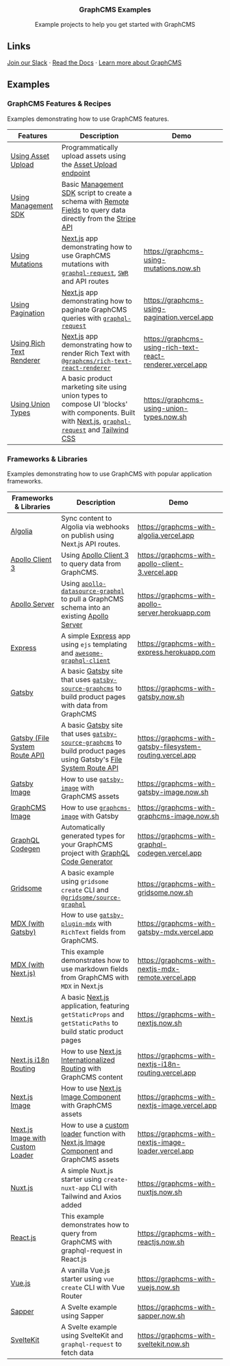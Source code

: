 <h3 align="center">
  GraphCMS Examples
</h3>

<p align="center">
  Example projects to help you get started with GraphCMS
</p>

## Links

[Join our Slack]</li> &middot; [Read the Docs] &middot; [Learn more
about GraphCMS]

## Examples

### GraphCMS Features & Recipes

Examples demonstrating how to use GraphCMS features.

| Features               | Description                                                                                                                                           | Demo                                         |
| ---------------------- | ----------------------------------------------------------------------------------------------------------------------------------------------------- | -------------------------------------------- |
| [Using Asset Upload]   | Programmatically upload assets using the [Asset Upload endpoint]                                                                                      |                                              |
| [Using Management SDK] | Basic [Management SDK] script to create a schema with [Remote Fields] to query data directly from the [Stripe API]                                    |                                              |
| [Using Mutations]      | [Next.js] app demonstrating how to use GraphCMS mutations with [`graphql-request`], [`SWR`] and API routes                                            | https://graphcms-using-mutations.now.sh      |
| [Using Pagination]     | [Next.js] app demonstrating how to paginate GraphCMS queries with [`graphql-request`]                                                                 | https://graphcms-using-pagination.vercel.app |
| [Using Rich Text Renderer]     | [Next.js] app demonstrating how to render Rich Text with [`@graphcms/rich-text-react-renderer`]                                                                 | https://graphcms-using-rich-text-react-renderer.vercel.app |
| [Using Union Types]    | A basic product marketing site using union types to compose UI 'blocks' with components. Built with [Next.js], [`graphql-request`] and [Tailwind CSS] | https://graphcms-using-union-types.now.sh    |

### Frameworks & Libraries

Examples demonstrating how to use GraphCMS with popular application
frameworks.

| Frameworks & Libraries             | Description                                                                                                              | Demo                                                       |
| ---------------------------------- | ------------------------------------------------------------------------------------------------------------------------ | ---------------------------------------------------------- |
| [Algolia]                          | Sync content to Algolia via webhooks on publish using Next.js API routes.                                                | https://graphcms-with-algolia.vercel.app                   |
| [Apollo Client 3][1]               | Using [Apollo Client 3] to query data from GraphCMS.                                                                     | https://graphcms-with-apollo-client-3.vercel.app           |
| [Apollo Server]                    | Using [`apollo-datasource-graphql`] to pull a GraphCMS schema into an existing [Apollo Server][2]                        | https://graphcms-with-apollo-server.herokuapp.com          |
| [Express][3]                       | A simple [Express] app using `ejs` templating and [`awesome-graphql-client`]                                             | https://graphcms-with-express.herokuapp.com                | A basic [Gatsby] site that uses [`gatsby-source-graphcms`] to build product pages with data from GraphCMS |
| [Gatsby][4]                        | A basic [Gatsby] site that uses [`gatsby-source-graphcms`] to build product pages with data from GraphCMS                | https://graphcms-with-gatsby.now.sh                        |
| [Gatsby (File System Route API)]   | A basic [Gatsby] site that uses [`gatsby-source-graphcms`] to build product pages using Gatsby's [File System Route API] | https://graphcms-with-gatsby-filesystem-routing.vercel.app |
| [Gatsby Image]                     | How to use [`gatsby-image`] with GraphCMS assets                                                                         | https://graphcms-with-gatsby-image.now.sh                  |
| [GraphCMS Image]                   | How to use [`graphcms-image`] with Gatsby                                                                                | https://graphcms-with-graphcms-image.now.sh                |
| [GraphQL Codegen]                  | Automatically generated types for your GraphCMS project with [GraphQL Code Generator]                                    | https://graphcms-with-graphql-codegen.vercel.app           |
| [Gridsome]                         | A basic example using `gridsome create` CLI and [`@gridsome/source-graphql`]                                             | https://graphcms-with-gridsome.now.sh                      |
| [MDX (with Gatsby)]                | How to use [`gatsby-plugin-mdx`] with `RichText` fields from GraphCMS.                                                   | https://graphcms-with-gatsby-mdx.vercel.app                |
| [MDX (with Next.js)]               | This example demonstrates how to use markdown fields from GraphCMS with `MDX` in Next.js                                 | https://graphcms-with-nextjs-mdx-remote.vercel.app         |
| [Next.js][5]                       | A basic [Next.js] application, featuring `getStaticProps` and `getStaticPaths` to build static product pages             | https://graphcms-with-nextjs.now.sh                        |
| [Next.js i18n Routing]             | How to use [Next.js Internationalized Routing] with GraphCMS content                                                     | https://graphcms-with-nextjs-i18n-routing.vercel.app       |
| [Next.js Image]                    | How to use [Next.js Image Component] with GraphCMS assets                                                                | https://graphcms-with-nextjs-image.vercel.app              |
| [Next.js Image with Custom Loader] | How to use a [custom loader] function with [Next.js Image Component] and GraphCMS assets                                 | https://graphcms-with-nextjs-image-loader.vercel.app       |
| [Nuxt.js]                          | A simple Nuxt.js starter using `create-nuxt-app` CLI with Tailwind and Axios added                                       | https://graphcms-with-nuxtjs.now.sh                        |
| [React.js]                         | This example demonstrates how to query from GraphCMS with graphql-request in React.js                                    | https://graphcms-with-reactjs.now.sh                       |
| [Vue.js]                           | A vanilla Vue.js starter using `vue create` CLI with Vue Router                                                          | https://graphcms-with-vuejs.now.sh                         |
| [Sapper]                           | A Svelte example using Sapper                                                                                          | https://graphcms-with-sapper.now.sh                        |
| [SvelteKit]                        | A Svelte example using SvelteKit and `graphql-request` to fetch data                                                     | https://graphcms-with-sveltekit.now.sh                     |

<!-- Links -->

[join our slack]: https://slack.graphcms.com
[read the docs]: https://graphcms.com/docs
[learn more about graphcms]: https://graphcms.com

<!-- GraphCMS Features & Recipes -->

[using asset upload]: using-asset-upload
[asset upload endpoint]:
  https://graphcms.com/docs/content-api/assets#uploading-assets
[using management sdk]: using-management-sdk
[management sdk]: https://www.npmjs.com/package/@graphcms/management
[remote fields]: https://graphcms.com/docs/schema/field-types#remote
[stripe api]: https://stripe.com/docs/api
[using mutations]: using-mutations
[next.js]: https://nextjs.org
[`graphql-request`]: https://github.com/prisma-labs/graphql-request
[`swr`]: https://github.com/zeit/swr
[using pagination]: using-pagintion
[using rich text renderer]: using-rich-text-react-renderer
[`@graphcms/rich-text-react-renderer`]: https://npmjs.com/package/@graphcms/rich-text-react-renderer
[using union types]: using-union-types
[tailwind css]: https://tailwindcss.com

<!-- Frameworks & Libraries -->

[algolia]: with-algolia
[1]: with-apollo-client-3
[apollo client 3]: https://www.apollographql.com/docs/react
[apollo server]: with-apollo-server
[`apollo-datasource-graphql`]:
  https://github.com/poetic/apollo-datasource-graphql
[2]: https://www.apollographql.com/docs/apollo-server/
[3]: with-express
[express]: https://expressjs.com/
[`awesome-graphql-client`]:
  https://github.com/lynxtaa/awesome-graphql-client
[4]: with-gatsby
[gatsby]: https://www.gatsbyjs.org/
[`gatsby-source-graphcms`]:
  https://github.com/GraphCMS/gatsby-source-graphcms
[gatsby (file system route api)]: with-gatsby-filesystem-routing
[file system route api]:
  https://www.gatsbyjs.com/docs/file-system-page-creation
[gatsby image]: with-gatsby-image
[`gatsby-image`]: https://www.gatsbyjs.org/packages/gatsby-image/
[graphcms image]: with-graphcms-image
[`graphcms-image`]: https://github.com/GraphCMS/graphcms-image
[graphql codegen]: with-graphql-codegen
[graphql code generator]:
  https://graphql-code-generator.com/docs/getting-started/index
[gridsome]: with-gridsome
[`@gridsome/source-graphql`]:
  https://www.npmjs.com/package/@gridsome/source-graphql
[mdx (with gatsby)]: with-gatsby-mdx
[`gatsby-plugin-mdx`]:
  https://www.gatsbyjs.com/plugins/gatsby-plugin-mdx
[mdx (with next.js)]: with-nextjs-mdx-remote
[5]: with-nextjs
[next.js i18n routing]: with-nextjs-i18n-routing
[next.js internationalized routing]:
  https://nextjs.org/docs/advanced-features/i18n-routing
[next.js image]: with-nextjs-image
[next.js image component]:
  https://nextjs.org/docs/api-reference/next/image
[next.js image with custom loader]: with-nextjs-image-loader
[custom loader]:
  https://nextjs.org/docs/api-reference/next/image#loader
[nuxt.js]: with-nuxtjs
[react.js]: with-reactjs
[vue.js]: with-vuejs
[sapper]: with-sapper
[sveltekit]: with-sveltekit

